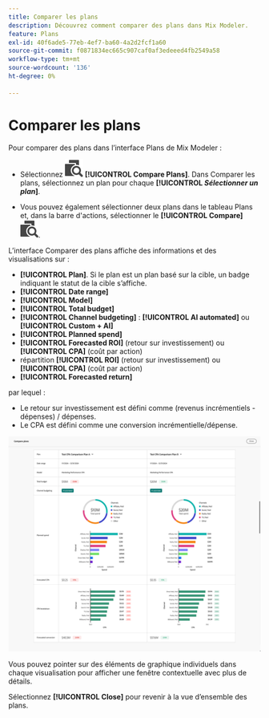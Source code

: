 ```yaml
---
title: Comparer les plans
description: Découvrez comment comparer des plans dans Mix Modeler.
feature: Plans
exl-id: 40f6ade5-77eb-4ef7-ba60-4a2d2fcf1a60
source-git-commit: f0871834ec665c907caf0af3edeeed4fb2549a58
workflow-type: tm+mt
source-wordcount: '136'
ht-degree: 0%

---
```


# Comparer les plans

Pour comparer des plans dans l’interface Plans de Mix Modeler :

* Sélectionnez ![Comparer](/help/assets/icons/Compare.svg) **[!UICONTROL Compare Plans]**. Dans Comparer les plans, sélectionnez un plan pour chaque **[!UICONTROL _Sélectionner un plan_]**.

* Vous pouvez également sélectionner deux plans dans le tableau Plans et, dans la barre d&#39;actions, sélectionner le **[!UICONTROL Compare]** ![Comparer](/help/assets/icons/Compare.svg).

L’interface Comparer des plans affiche des informations et des visualisations sur :

* **[!UICONTROL Plan]**. Si le plan est un plan basé sur la cible, un badge indiquant le statut de la cible s’affiche.
* **[!UICONTROL Date range]**
* **[!UICONTROL Model]**
* **[!UICONTROL Total budget]**
* **[!UICONTROL Channel budgeting]** : **[!UICONTROL AI automated]** ou **[!UICONTROL Custom + AI]**
* **[!UICONTROL Planned spend]**
* **[!UICONTROL Forecasted ROI]** (retour sur investissement) ou **[!UICONTROL CPA]** (coût par action)
* répartition **[!UICONTROL ROI]** (retour sur investissement) ou **[!UICONTROL CPA]** (coût par action)
* **[!UICONTROL Forecasted return]**

par lequel :

* Le retour sur investissement est défini comme (revenus incrémentiels - dépenses) / dépenses.
* Le CPA est défini comme une conversion incrémentielle/dépense.


![Comparer les plans](/help/assets/compare-plans.png)

Vous pouvez pointer sur des éléments de graphique individuels dans chaque visualisation pour afficher une fenêtre contextuelle avec plus de détails.

Sélectionnez **[!UICONTROL Close]** pour revenir à la vue d’ensemble des plans.
